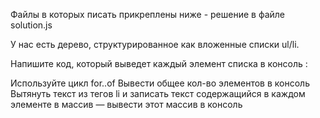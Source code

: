 Файлы в которых писать прикреплены ниже - решение в файле solution.js

У нас есть дерево, структурированное как вложенные списки ul/li.

Напишите код, который выведет каждый элемент списка в консоль :

Используйте цикл for..of
Вывести общее кол-во элементов в консоль
Вытянуть текст из тегов li и записать текст содержащийся в каждом элементе в массив — вывести этот массив в консоль